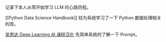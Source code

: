---
---

记录下本人从零开始学习 LLM 的心路历程。

[[Python Data Science Handbook]] 较为系统学习了一下 Python 数据处理相关的库。 

[吴恩达 Deep Learning AI 课程汉化](https://github.com/datawhalechina/llm-cookbook) 先简单系统的了解一下 Prompt。


